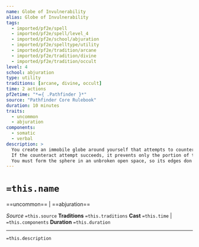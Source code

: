 ```yaml
---
name: Globe of Invulnerability
alias: Globe of Invulnerability
tags:
  - imported/pf2e/spell
  - imported/pf2e/spell/level_4
  - imported/pf2e/school/abjuration
  - imported/pf2e/spelltype/utility
  - imported/pf2e/tradition/arcane
  - imported/pf2e/tradition/divine
  - imported/pf2e/tradition/occult
level: 4
school: abjuration
type: utility
traditions: [arcane, divine, occult]
time: 2 actions
pf2etime: "*⬺{ .Pathfinder }*"
source: "Pathfinder Core Rulebook"
duration: 10 minutes
traits:
  - uncommon
  - abjuration
components:
  - somatic
  - verbal
description: >
  You create an immobile globe around yourself that attempts to counteract any spell from outside the globe whose area or targets enter into the globe, as if the globe were a [[Dispel Magic]] spell 1 level lower than its actual spell level.
  If the counteract attempt succeeds, it prevents only the portion of the spell that would have entered the globe (so if the spell also has targets outside the globe, or part of its area is beyond the globe, those targets or that area is affected normally).
  You must form the sphere in an unbroken open space, so its edges don't pass through any creatures or objects, or the spell is lost (though creatures can enter the globe after the spell is cast).
---
```

# `=this.name`
==uncommon== | ==abjuration==

*Source* `=this.source`
**Traditions** `=this.traditions`
**Cast** `=this.time` | `=this.components`
**Duration** `=this.duration`

***
`=this.description`